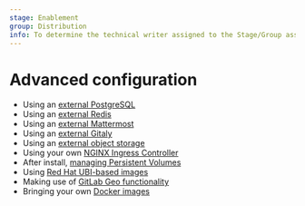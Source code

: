 ```yaml
---
stage: Enablement
group: Distribution
info: To determine the technical writer assigned to the Stage/Group associated with this page, see https://about.gitlab.com/handbook/engineering/ux/technical-writing/#designated-technical-writers
---
```


# Advanced configuration

- Using an [external PostgreSQL](external-db/index.md)
- Using an [external Redis](external-redis/index.md)
- Using an [external Mattermost](external-mattermost/index.md)
- Using an [external Gitaly](external-gitaly/index.md)
- Using an [external object storage](external-object-storage/index.md)
- Using your own [NGINX Ingress Controller](external-nginx/index.md)
- After install, [managing Persistent Volumes](persistent-volumes/index.md)
- Using [Red Hat UBI-based images](ubi/index.md)
- Making use of [GitLab Geo functionality](geo/index.md)
- Bringing your own [Docker images](custom-images/index.md)
